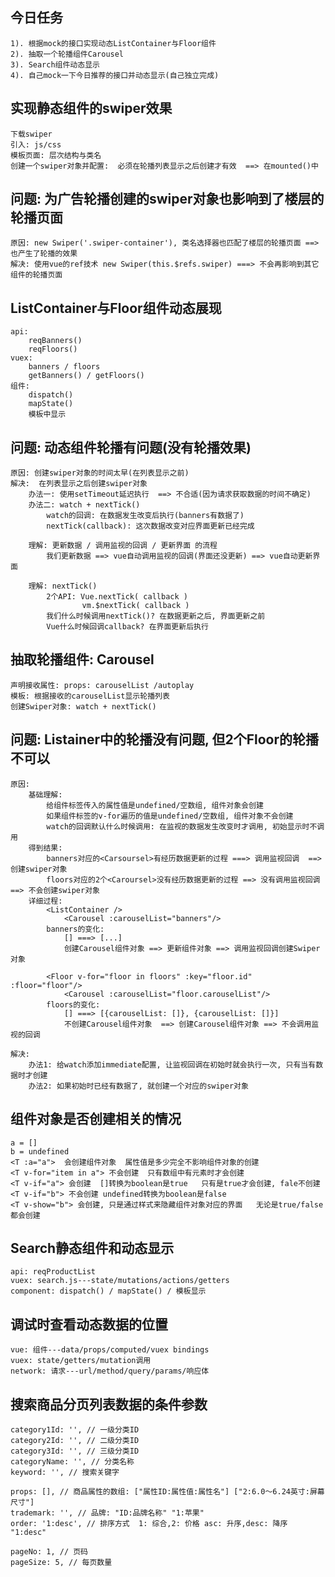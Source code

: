 ## 今日任务
	1). 根据mock的接口实现动态ListContainer与Floor组件
	2). 抽取一个轮播组件Carousel
	3). Search组件动态显示
	4). 自己mock一下今日推荐的接口并动态显示(自己独立完成)

## 实现静态组件的swiper效果
	下载swiper
	引入: js/css
	模板页面: 层次结构与类名
	创建一个swiper对象并配置:  必须在轮播列表显示之后创建才有效  ==> 在mounted()中 

## 问题: 为广告轮播创建的swiper对象也影响到了楼层的轮播页面
	原因: new Swiper('.swiper-container'), 类名选择器也匹配了楼层的轮播页面 ==> 也产生了轮播的效果
	解决: 使用vue的ref技术 new Swiper(this.$refs.swiper) ===> 不会再影响到其它组件的轮播页面

## ListContainer与Floor组件动态展现
	api: 
		reqBanners()
		reqFloors()
	vuex: 
		banners / floors
		getBanners() / getFloors()
	组件:
		dispatch()
		mapState()
		模板中显示

## 问题: 动态组件轮播有问题(没有轮播效果)
	原因: 创建swiper对象的时间太早(在列表显示之前)
	解决:  在列表显示之后创建swiper对象
		办法一: 使用setTimeout延迟执行  ==> 不合适(因为请求获取数据的时间不确定)
		办法二: watch + nextTick()
			watch的回调: 在数据发生改变后执行(banners有数据了)
			nextTick(callback): 这次数据改变对应界面更新已经完成
			
		理解: 更新数据 / 调用监视的回调 / 更新界面 的流程
			我们更新数据 ==> vue自动调用监视的回调(界面还没更新) ==> vue自动更新界面

		理解: nextTick()
			2个API: Vue.nextTick( callback )
					vm.$nextTick( callback )
			我们什么时候调用nextTick()? 在数据更新之后, 界面更新之前
			Vue什么时候回调callback? 在界面更新后执行

## 抽取轮播组件: Carousel
	声明接收属性: props: carouselList /autoplay
	模板: 根据接收的carouselList显示轮播列表
	创建Swiper对象: watch + nextTick()

## 问题: Listainer中的轮播没有问题, 但2个Floor的轮播不可以
	原因: 
		基础理解: 
			给组件标签传入的属性值是undefined/空数组, 组件对象会创建
			如果组件标签的v-for遍历的值是undefined/空数组, 组件对象不会创建
			watch的回调默认什么时候调用: 在监视的数据发生改变时才调用, 初始显示时不调用
		得到结果:
			banners对应的<Carsoursel>有经历数据更新的过程 ===> 调用监视回调  ==> 创建swiper对象
			floors对应的2个<Caroursel>没有经历数据更新的过程 ==> 没有调用监视回调  ==> 不会创建swiper对象
		详细过程:
			<ListContainer />
				<Carousel :carouselList="banners"/>
			banners的变化: 
				[] ===> [...]
				创建Carousel组件对象 ==> 更新组件对象 ==> 调用监视回调创建Swiper对象

			<Floor v-for="floor in floors" :key="floor.id" :floor="floor"/>
				<Carousel :carouselList="floor.carouselList"/>
			floors的变化: 
				[] ===> [{carouselList: []}, {carouselList: []}]
				不创建Carousel组件对象  ==> 创建Carousel组件对象 ==> 不会调用监视的回调
			
	解决:
		办法1: 给watch添加immediate配置, 让监视回调在初始时就会执行一次, 只有当有数据时才创建
		办法2: 如果初始时已经有数据了, 就创建一个对应的swiper对象


## 组件对象是否创建相关的情况
	a = []
	b = undefined
	<T :a="a">  会创建组件对象  属性值是多少完全不影响组件对象的创建
	<T v-for="item in a"> 不会创建  只有数组中有元素时才会创建
	<T v-if="a"> 会创建  []转换为boolean是true   只有是true才会创建, fale不创建
	<T v-if="b"> 不会创建 undefined转换为boolean是false
	<T v-show="b"> 会创建, 只是通过样式来隐藏组件对象对应的界面   无论是true/false都会创建

## Search静态组件和动态显示
	api: reqProductList
	vuex: search.js---state/mutations/actions/getters
	component: dispatch() / mapState() / 模板显示


## 调试时查看动态数据的位置
	vue: 组件---data/props/computed/vuex bindings
	vuex: state/getters/mutation调用
	network: 请求---url/method/query/params/响应体

## 搜索商品分页列表数据的条件参数
	category1Id: '', // 一级分类ID
	category2Id: '', // 二级分类ID
	category3Id: '', // 三级分类ID
	categoryName: '', // 分类名称
	keyword: '', // 搜索关键字

	props: [], // 商品属性的数组: ["属性ID:属性值:属性名"] ["2:6.0～6.24英寸:屏幕尺寸"]
	trademark: '', // 品牌: "ID:品牌名称" "1:苹果"
	order: '1:desc', // 排序方式  1: 综合,2: 价格 asc: 升序,desc: 降序  "1:desc"

	pageNo: 1, // 页码
	pageSize: 5, //	每页数量